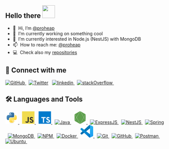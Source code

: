 ## Hello there <img src="https://media.giphy.com/media/hvRJCLFzcasrR4ia7z/giphy.gif" width="40" height="40"> </a>

- 👋 &nbsp;Hi, I’m [@proheap](https://github.com/proheap)
- 🔭 &nbsp;I’m currently working on something cool
- 👀 &nbsp;I’m currently interested in Node.js (NestJS) with MongoDB
- 📫 &nbsp;How to reach me: [@proheap](https://www.linkedin.com/in/martin-misik)
- 💻 &nbsp;Check also my [repositories](https://github.com/proheap?tab=repositories)

## 🔗&nbsp;Connect with me

<a href="https://github.com/proheap" target="_blank"> <img src="https://cdn-icons-png.flaticon.com/512/25/25231.png" alt="GitHub" title="GitHub" width="40"/> </a> &nbsp;
<a href="https://twitter.com/proheap" target="_blank"> <img src="https://raw.githubusercontent.com/rahuldkjain/github-profile-readme-generator/master/src/images/icons/Social/twitter.svg" alt="Twitter" title="Twitter" width="40"/></a> &nbsp;
<a href="https://www.linkedin.com/in/martin-misik" target="_blank"><img src="https://evergreenengineering.com/wp-content/uploads/2019/06/LinkedIn_logo_initials.png" alt="linkedin" title="Linkedin" width="40"/> </a> &nbsp;
<a href="https://stackoverflow.com/users/19619934/proheap" target="_blank"><img src="https://raw.githubusercontent.com/rahuldkjain/github-profile-readme-generator/master/src/images/icons/Social/stack-overflow.svg" alt="stackOverflow" title="Stack Overflow" width="40"/> </a> &nbsp;

## 🛠️&nbsp;Languages and Tools

<a href="https://www.python.org/" target="_blank"> <img src="https://raw.githubusercontent.com/devicons/devicon/master/icons/python/python-original.svg" alt="Python"  title="Python" width="40"/> </a> &nbsp;
<a href="https://www.javascript.com/" target="_blank"> <img src="https://raw.githubusercontent.com/devicons/devicon/1119b9f84c0290e0f0b38982099a2bd027a48bf1/icons/javascript/javascript-original.svg" alt="JavaScript" title="JavaScript" width="40"/> </a> &nbsp;
<a href="https://www.typescriptlang.org/" target="_blank"> <img src="https://raw.githubusercontent.com/devicons/devicon/master/icons/typescript/typescript-original.svg" alt="TypeScript" title="TypeScript" width="40"/> </a> &nbsp;
<a href="https://www.java.com/en/" target="_blank"> <img src="https://cdn.jsdelivr.net/gh/devicons/devicon@latest/icons/java/java-original.svg" alt="Java"  title="Java" width="40"/> </a> &nbsp;
<a href="https://nodejs.org/" target="_blank"> <img src="https://raw.githubusercontent.com/devicons/devicon/1119b9f84c0290e0f0b38982099a2bd027a48bf1/icons/nodejs/nodejs-plain.svg" alt="NodeJS" title="Node.js" width="40"/> </a> &nbsp;
<a href="https://expressjs.com/" target="_blank"> <img src="https://github.com/CyrisXD/CyrisXD/raw/master/assets/ExpressJS.png" alt="ExpressJS" title="ExpressJS" width="40"/> </a> &nbsp;
<a href="https://nestjs.com/" target="_blank"> <img src="https://user-images.githubusercontent.com/44704045/180855768-6836ea7e-b484-4ce9-baf4-b47a784e6f02.png" alt="NestJS" title="NestJS" width="40"/> </a> &nbsp;
<a href="https://spring.io/projects/spring-boot" target="_blank"> <img src="https://cdn.jsdelivr.net/gh/devicons/devicon@latest/icons/spring/spring-original.svg" alt="Spring"  title="Spring" width="40"/> </a> &nbsp;
<a href="https://www.mongodb.com/" target="_blank"> <img src="https://cdn.icon-icons.com/icons2/2415/PNG/512/mongodb_original_logo_icon_146424.png" alt="MongoDB" title="MongoDB" width="40"/> </a> &nbsp;
<a href="https://www.npmjs.com/" target="_blank"> <img src="https://avatars.githubusercontent.com/u/6078720?s=200&v=4" alt="NPM" title="NPM" width="40"/> </a> &nbsp;
<a href="https://www.docker.com/" target="_blank"> <img src="https://cdn-icons-png.flaticon.com/512/919/919853.png" alt="Docker" title="Docker" width="40"/> </a> &nbsp;
<a href="https://code.visualstudio.com/" target="_blank"> <img src="https://raw.githubusercontent.com/devicons/devicon/1119b9f84c0290e0f0b38982099a2bd027a48bf1/icons/vscode/vscode-original.svg" alt="VSCode" title="VS Code" width="40"/> </a> &nbsp;
<a href="https://git-scm.com/" target="_blank"> <img src="https://www.vectorlogo.zone/logos/git-scm/git-scm-icon.svg" alt="Git" title="Git" width="40"/> </a> &nbsp;
<a href="https://github.com/" target="_blank"><img src="https://cdn-icons-png.flaticon.com/512/25/25231.png" alt="GitHub" title="GitHub" width="40"/> </a> &nbsp;
<a href="https://postman.com/" target="_blank"> <img src="https://www.vectorlogo.zone/logos/getpostman/getpostman-icon.svg" alt="Postman" title="Postman" width="40"/> </a> &nbsp;
<a href="https://ubuntu.com/" target="_blank"> <img src="https://upload.wikimedia.org/wikipedia/commons/thumb/a/ab/Logo-ubuntu_cof-orange-hex.svg/2048px-Logo-ubuntu_cof-orange-hex.svg.png" alt="Ubuntu" title="Ubuntu" width="40"/> </a> &nbsp;
